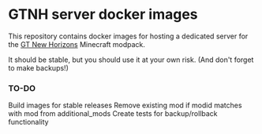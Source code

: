 # GTNH server docker images

This repository contains docker images for hosting a dedicated server for the [GT New Horizons](https://www.gtnewhorizons.com/) Minecraft modpack.

It should be stable, but you should use it at your own risk. (And don't forget to make backups!)

### TO-DO

Build images for stable releases
Remove existing mod if modid matches with mod from additional_mods
Create tests for backup/rollback functionality
